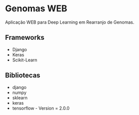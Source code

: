 # Genomas WEB
Aplicação WEB para Deep Learning em Rearranjo de Genomas.

## Frameworks
- Django
- Keras
- Scikit-Learn

## Bibliotecas
- django
- numpy
- sklearn
- keras
- tensorflow - Version = 2.0.0
